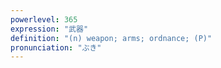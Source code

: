 ```yaml
---
powerlevel: 365
expression: "武器"
definition: "(n) weapon; arms; ordnance; (P)"
pronunciation: "ぶき"
---
```

